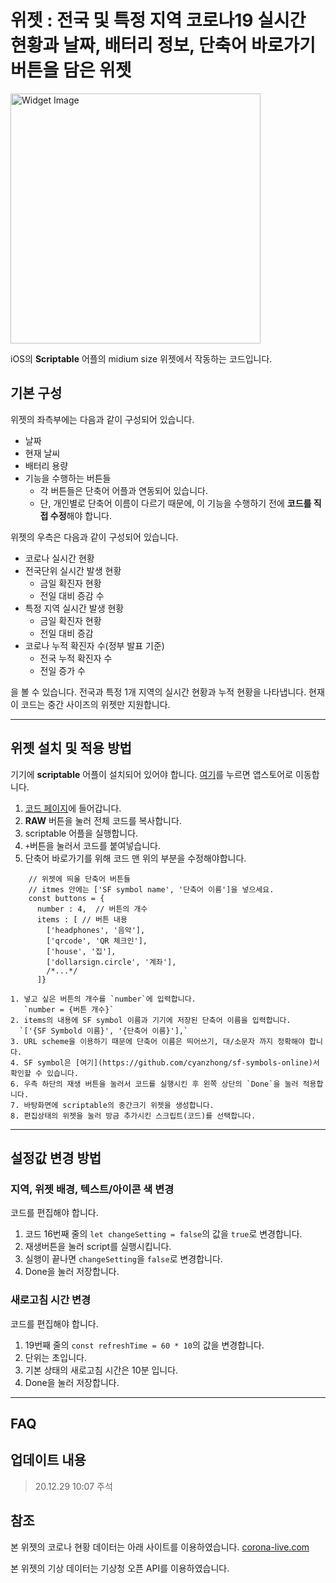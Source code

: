 위젯 : 전국 및 특정 지역 코로나19 실시간 현황과 날짜, 배터리 정보, 단축어 바로가기 버튼을 담은 위젯
===================================================================================================

<img src="./image/widget.jpg" width="400" height="" title="Widget Image" alt="Widget Image"></img>

iOS의 **Scriptable** 어플의 midium size 위젯에서 작동하는 코드입니다.

## 기본 구성

위젯의 좌측부에는 다음과 같이 구성되어 있습니다.

- 날짜
- 현재 날씨
- 배터리 용량
- 기능을 수행하는 버튼들
  - 각 버튼들은 단축어 어플과 연동되어 있습니다.
  - 단, 개인별로 단축어 이름이 다르기 때문에, 이 기능을 수행하기 전에 **코드를 직접 수정**해야 합니다.

위젯의 우측은 다음과 같이 구성되어 있습니다.
- 코로나 실시간 현황
- 전국단위 실시간 발생 현황
  - 금일 확진자 현황
  - 전일 대비 증감 수
- 특정 지역 실시간 발생 현황
  - 금일 확진자 현황
  - 전일 대비 증감
- 코로나 누적 확진자 수(정부 발표 기준)
  - 전국 누적 확진자 수
  - 전일 증가 수

을 볼 수 있습니다. 전국과 특정 1개 지역의 실시간 현황과 누적 현황을 나타냅니다. 현재 이 코드는 중간 사이즈의 위젯만 지원합니다.

----------------
## 위젯 설치 및 적용 방법

기기에 **scriptable** 어플이 설치되어 있어야 합니다. [여기](https://apps.apple.com/kr/app/scriptable/id1405459188)를 누르면 앱스토어로 이동합니다.

1. [코드 페이지](https://github.com/sunung007/IosScriptable/blob/main/KoreaCovidWidget/main.js)에 들어갑니다.
2. **RAW** 버튼을 눌러 전체 코드를 복사합니다.
3. scriptable 어플을 실행합니다.
4. `+`버튼을 눌러서 코드를 붙여넣습니다.
5. 단축어 바로가기를 위해 코드 맨 위의 부분을 수정해야합니다.
```
	// 위젯에 띄울 단축어 버튼들
	// itmes 안에는 ['SF symbol name', '단축어 이름']을 넣으세요.
	const buttons = {
	  number : 4,  // 버튼의 개수
	  items : [ // 버튼 내용
	    ['headphones', '음악'],
	    ['qrcode', 'QR 체크인'],
	    ['house', '집'],
	    ['dollarsign.circle', '계좌'],
	    /*...*/
	  ]} 
```

	1. 넣고 싶은 버튼의 개수를 `number`에 입력합니다.
	   `number = {버튼 개수}`
	2. items의 내용에 SF symbol 이름과 기기에 저장된 단축어 이름을 입력합니다.
	  `['{SF Symbold 이름}', '{단축어 이름}'],`
	3. URL scheme을 이용하기 때문에 단축어 이름은 띄어쓰기, 대/소문자 까지 정확해야 합니다.
	4. SF symbol은 [여기](https://github.com/cyanzhong/sf-symbols-online)서 확인할 수 있습니다.
	6. 우측 하단의 재생 버튼을 눌러서 코드를 실행시킨 후 왼쪽 상단의 `Done`을 눌러 적용합니다.
	7. 바탕화면에 scriptable의 중간크기 위젯을 생성합니다.
	8. 편집상태의 위젯을 눌러 방금 추가시킨 스크립트(코드)를 선택합니다.

------------------
## 설정값 변경 방법
### 지역, 위젯 배경, 텍스트/아이콘 색 변경
코드를 편집해야 합니다.
1. 코드 16번째 줄의 `let changeSetting = false`의 값을 `true`로 변경합니다.
2. 재생버튼을 눌러 script를 실행시킵니다.
3. 실행이 끝나면 `changeSetting`을 `false`로 변경합니다.
4. Done을 눌러 저장합니다.

### 새로고침 시간 변경
코드를 편집해야 합니다.
1. 19번째 줄의 `const refreshTime = 60 * 10`의 값을 변경합니다.
2. 단위는 초입니다.
3. 기본 상태의 새로고침 시간은 10분 입니다.
4. Done을 눌러 저장합니다.

---------------
## FAQ



업데이트 내용
-------------

> 20.12.29 10:07 주석

참조
----

본 위젯의 코로나 현황 데이터는 아래 사이트를 이용하였습니다.
[corona-live.com](http://corona-live.com,)

본 위젯의 기상 데이터는 기상청 오픈 API를 이용하였습니다.
